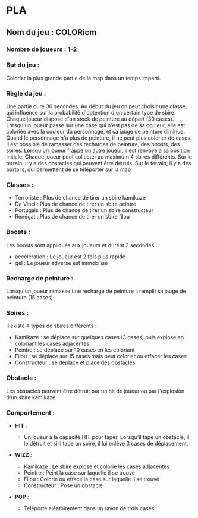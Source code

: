 # PLA
## Nom du jeu : COLORicm

### Nombre de joueurs : 1-2

### But du jeu : 
Colorier la plus grande partie de la map dans un temps imparti.

### Règle du jeu : 
Une partie dure 30 secondes.
Au début du jeu on peut choisir une classe, qui influence sur la probabilité d'obtention d'un certain type de sbire.
Chaque joueur dispose d'un stock de peinture au départ (30 cases). 
Lorsqu'un joueur passe sur une case qui n'est pas de sa couleur, elle est coloriée avec la couleur du personnage, et sa jauge de peinture diminue.
Quand le personnage n'a plus de peinture, il ne peut plus colorier de cases.
Il est possible de ramasser des recharges de peinture, des boosts, des sbires.
Lorsqu'un joueur frappe un autre joueur, il est renvoyé à sa position initiale.
Chaque joueur peut collecter au maximum 4 sbires différents.
Sur le terrain, il y a des obstacles qui peuvent être détruis.
Sur le terrain, il y a des portails, qui permettent de se téléporter sur la map

### Classes :
* Terroriste : Plus de chance de tirer un sbire kamikaze
* Da Vinci : Plus de chance de tirer un sbire peintre
* Portugais : Plus de chance de tirer un sbire constructeur
* Renégat : Plus de chance de tirer un sbire filou

### Boosts :
Les boosts sont appliqués aux joueurs et durent 3 secondes
* accélération : Le joueur est 2 fois plus rapide
* gel : Le joueur adverse est immobilisé

### Recharge de peinture :
Lorsqu'un joueur ramasse une recharge de peinture il remplit sa jauge de peinture (15 cases).

### Sbires :
Il existe 4 types de sbires différents :
* Kamikaze : se déplace sur quelques cases (3 cases) puis explose en coloriant les cases adjacentes
* Peintre : se déplace sur 10 cases en les coloriant
* Filou : se déplace sur 15 cases mais peut colorier ou effacer les cases
* Constructeur : se déplace et place des obstacles

### Obstacle : 
Les obstacles peuvent être détruit par un hit de joueur ou par l'explosion d'un sbire kamikaze.

### Comportement :
* **HIT** : 
  * Un joueur à la capacité HIT pour taper. Lorsqu'il tape un obstacle, il le détruit et si il tape un sbire, il lui enlève 3 cases de déplacement.

* **WIZZ** :
  * Kamikaze : Le sbire explose et colorie les cases adjacentes
  * Peintre : Peint la case sur laquelle il se trouve
  * Filou : Colorie ou efface la case sur laquelle il se trouve
  * Constructeur : Pose un obstacle

* **POP** :
  * Téléporte aléatoirement dans un rayon de trois cases.

